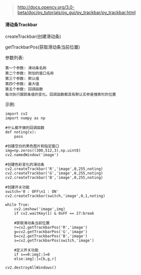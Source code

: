 >http://docs.opencv.org/3.0-beta/doc/py_tutorials/py_gui/py_trackbar/py_trackbar.html

#### 滑动条Trackbar

createTrackbar(创建滑动条)

getTrackbarPos(获取滑动条当前位置)

参数列表:
```
第一个参数: 滑动条名称
第二个参数: 附加的窗口名称
第三个参数: 默认值
第四个参数: 最大值
第五个参数: 回调函数
每次执行跟踪条值的变化。回调函数都具有默认实参是搜索栏的位置
```

示例:
```
import cv2
import numpy as np

#什么都不做的回调函数
def noting(x):
    pass

#创建空白的黑色图片和指定窗口
img=np.zeros((300,512,3),np.uint8)
cv2.namedWindow('image')

#创建色彩变化的滑动条
cv2.createTrackbar('R','image',0,255,noting)
cv2.createTrackbar('G','image',0,255,noting)
cv2.createTrackbar('B','image',0,255,noting)

#创建开关功能
switch='0 : OFF\n1 : ON'
cv2.createTrackbar(switch,'image',0,1,noting)

while True:
    cv2.imshow('image',img)
    if cv2.waitKey(1) & 0xFF == 27:break

    #获取滑动条当前位置
    r=cv2.getTrackbarPos('R','image')
    g=cv2.getTrackbarPos('G','image')
    b=cv2.getTrackbarPos('B','image')
    s=cv2.getTrackbarPos(switch,'image')

    #定义开关功能
    if s==0:img[:]=0
    else:img[:]=[b,g,r]

cv2.destroyAllWindows()
```









